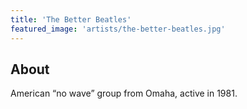 ```yaml
---
title: 'The Better Beatles'
featured_image: 'artists/the-better-beatles.jpg'
---
```


## About

American “no wave” group from Omaha, active in 1981.
